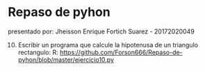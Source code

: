 # Repaso de pyhon

presentado por: Jheisson Enrique Fortich Suarez - 20172020049

10. Escribir un programa que calcule la hipotenusa de un triangulo rectangulo:
  R: https://github.com/Forson666/Repaso-de-pyhon/blob/master/ejercicio10.py
